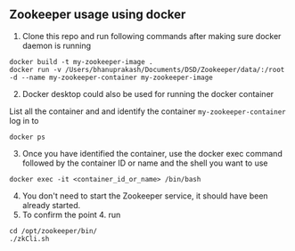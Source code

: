 ## Zookeeper usage using docker

1. Clone this repo and run following commands after making sure docker daemon is running

```
docker build -t my-zookeeper-image .
docker run -v /Users/bhanuprakash/Documents/DSD/Zookeeper/data/:/root -d --name my-zookeeper-container my-zookeeper-image
```

2. Docker desktop could also be used for running the docker container

List all the container and and identify the container `my-zookeeper-container` log in to 
```
docker ps
```

3. Once you have identified the container, use the docker exec command followed by the container ID or name and the shell you want to use
```
docker exec -it <container_id_or_name> /bin/bash
```

4. You don't need to start the Zookeeper service, it should have been already started.
5. To confirm the point 4. run
```
cd /opt/zookeeper/bin/
./zkCli.sh
```
